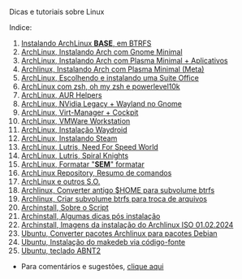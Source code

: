 Dicas e tutoriais sobre Linux

Indice:

01) [Instalando ArchLinux **BASE**, em BTRFS](https://elppans.github.io/doc-linux/archLinux_instalacao_base_btrfs)  
02) [ArchLinux, Instalando Arch com Gnome Minimal](https://elppans.github.io/doc-linux/archlinux_gnome_minimal)  
03) [ArchLinux, Instalando Arch com Plasma Minimal + Aplicativos](https://elppans.github.io/doc-linux/archlinux_plasma_minimal)  
04) [Archlinux, Instalando Arch com Plasma Minimal (Meta)](https://elppans.github.io/doc-linux/archlinux_plasma_meta)  
05) [ArchLinux, Escolhendo e instalando uma Suite Office](https://elppans.github.io/doc-linux/archlinux_suite_office)  
06) [ArchLinux com zsh, oh my zsh e powerlevel10k](https://elppans.github.io/doc-linux/archlinux_zsh_ohmyzsh_powerlevel10k)  
07) [ArchLinux, AUR Helpers](https://elppans.github.io/doc-linux/archlinux_aur_helpers)  
08) [ArchLinux, NVidia Legacy + Wayland no Gnome](https://elppans.github.io/doc-linux/archlinux_nvidia_legacy_wayland_gnome)  
09) [ArchLinux, Virt-Manager + Cockpit](https://elppans.github.io/doc-linux/archlinux_virt-manager_cockpit)   
10) [ArchLinux, VMWare Workstation](https://elppans.github.io/doc-linux/archlinux_vmware-workstation)  
11) [ArchLinux, Instalação Waydroid](https://elppans.github.io/doc-linux/archlinux_instalacao_waydroid)    
12) [ArchLinux, Instalando Steam](https://elppans.github.io/doc-linux/archlinux_steam)  
13) [ArchLinux, Lutris, Need For Speed World](https://elppans.github.io/doc-linux/arch_lutris_nfs)  
14) [ArchLinux, Lutris, Spiral Knights](https://elppans.github.io/doc-linux/arch_lutris_spiralknights)  
15) [ArchLinux, Formatar "**SEM**" formatar](https://elppans.github.io/doc-linux/archlinux_formatar_sem_formatar)  
16) [ArchLinux Repository, Resumo de comandos](https://elppans.github.io/doc-linux/archlinux_repository_resumo_de_comandos)  
17) [ArchLinux e outros S.O.](https://elppans.github.io/doc-linux/archlinux_e_outros_sistemas_operacionais)  
18) [Archlinux, Converter antigo $HOME para subvolume btrfs](https://elppans.github.io/doc-linux/converter_antigo_home_para_subvolume_btrfs)  
19) [Archlinux, Criar subvolume btrfs para troca de arquivos](https://elppans.github.io/doc-linux/criar_subvolume_btrfs_para_troca)  
20) [Archinstall, Sobre o Script](https://elppans.github.io/doc-linux/archinstall_script)  
21) [Archinstall, Algumas dicas pós instalação](https://elppans.github.io/doc-linux/archinstall_tips_pos_inst)  
22) [Archinstall, Imagens da instalação do Archlinux ISO 01.02.2024](https://elppans.github.io/doc-linux/archinstall_img_archlinux-2024.02.01-x86_64)  
23) [Ubuntu, Converter pacotes Archlinux para pacotes Debian](https://elppans.github.io/doc-linux/aur_para_deb)  
24) [Ubuntu, Instalação do makedeb via código-fonte](https://elppans.github.io/doc-linux/instalar_makedeb_source_ubuntu)  
25) [Ubuntu, teclado ABNT2](https://elppans.github.io/doc-linux/ubuntu_keyboard_abnt2)  




* Para comentários e sugestões, [clique aqui](https://github.com/elppans/doc-linux/issues)  
